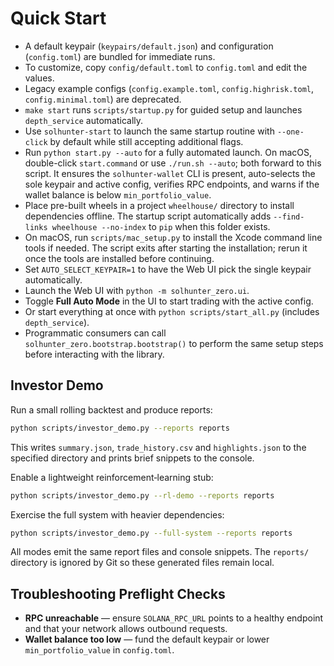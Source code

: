 # Quick Start

 - A default keypair (`keypairs/default.json`) and configuration (`config.toml`) are bundled for immediate runs.
 - To customize, copy `config/default.toml` to `config.toml` and edit the values.
 - Legacy example configs (`config.example.toml`, `config.highrisk.toml`, `config.minimal.toml`) are deprecated.
- `make start` runs `scripts/startup.py` for guided setup and launches `depth_service` automatically.
- Use `solhunter-start` to launch the same startup routine with `--one-click` by default while still accepting additional flags.
- Run `python start.py --auto` for a fully automated launch. On macOS, double-click `start.command` or use `./run.sh --auto`; both forward to this script. It ensures the `solhunter-wallet` CLI is present, auto-selects the sole keypair and active config, verifies RPC endpoints, and warns if the wallet balance is below `min_portfolio_value`.
- Place pre-built wheels in a project `wheelhouse/` directory to install
  dependencies offline. The startup script automatically adds
  `--find-links wheelhouse --no-index` to `pip` when this folder exists.
- On macOS, run `scripts/mac_setup.py` to install the Xcode command line tools if needed. The script exits after starting the installation; rerun it once the tools are installed before continuing.
- Set `AUTO_SELECT_KEYPAIR=1` to have the Web UI pick the single keypair automatically.
- Launch the Web UI with `python -m solhunter_zero.ui`.
- Toggle **Full Auto Mode** in the UI to start trading with the active config.
- Or start everything at once with `python scripts/start_all.py` (includes `depth_service`).
- Programmatic consumers can call `solhunter_zero.bootstrap.bootstrap()` to
  perform the same setup steps before interacting with the library.

## Investor Demo

Run a small rolling backtest and produce reports:

```bash
python scripts/investor_demo.py --reports reports
```

This writes `summary.json`, `trade_history.csv` and `highlights.json` to the
specified directory and prints brief snippets to the console.

Enable a lightweight reinforcement‑learning stub:

```bash
python scripts/investor_demo.py --rl-demo --reports reports
```

Exercise the full system with heavier dependencies:

```bash
python scripts/investor_demo.py --full-system --reports reports
```

All modes emit the same report files and console snippets. The `reports/`
directory is ignored by Git so these generated files remain local.

## Troubleshooting Preflight Checks

- **RPC unreachable** — ensure `SOLANA_RPC_URL` points to a healthy endpoint and that your network allows outbound requests.
- **Wallet balance too low** — fund the default keypair or lower `min_portfolio_value` in `config.toml`.
